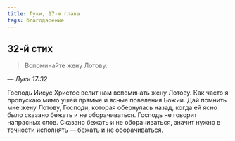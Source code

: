 ```yaml
---
title: Луки, 17-я глава
tags: благодарение
---
```


## 32-й стих

> Вспоминайте жену Лотову.

— <cite>Луки&nbsp;17:32</cite>

Господь Иисус Христос велит нам вспоминать жену Лотову. Как часто я пропускаю мимо ушей прямые и ясные повеления Божии.
Дай помнить мне жену Лотову, Господи, которая обернулась назад, когда ей ясно было сказано бежать и не оборачиваться.
Господь не говорит напрасных слов. Сказано бежать и не оборачиваться, значит нужно в точности исполнять — бежать и не оборачиваться.

